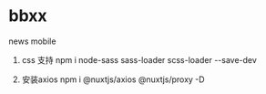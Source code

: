 # bbxx
news mobile
1. css 支持
npm i node-sass sass-loader scss-loader --save-dev


2. 安装axios
   npm i @nuxtjs/axios @nuxtjs/proxy -D
